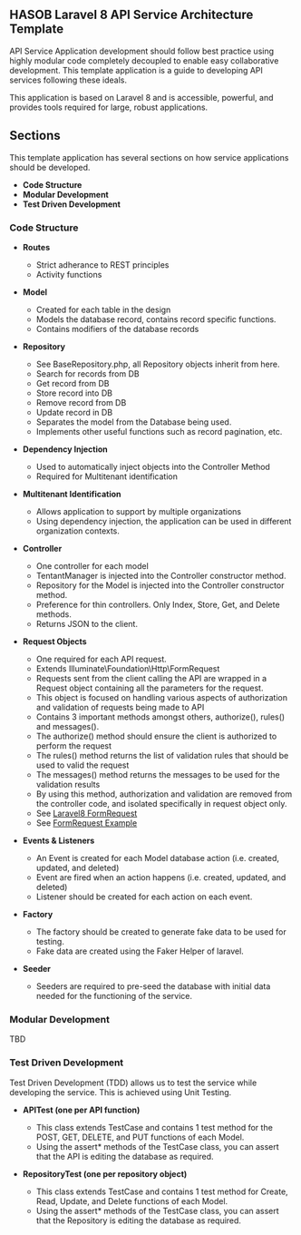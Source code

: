 ## HASOB Laravel 8 API Service Architecture Template

API Service Application development should follow best practice using highly modular code completely decoupled to enable easy collaborative development. This template application is a guide to developing API services following these ideals.

This application is based on Laravel 8 and is accessible, powerful, and provides tools required for large, robust applications.

## Sections

This template application has several sections on how service applications should be developed.

-   **Code Structure**
-   **Modular Development**
-   **Test Driven Development**

### Code Structure

-   **Routes**

    -   Strict adherance to REST principles
    -   Activity functions

-   **Model**

    -   Created for each table in the design
    -   Models the database record, contains record specific functions.
    -   Contains modifiers of the database records

-   **Repository**

    -   See BaseRepository.php, all Repository objects inherit from here.
    -   Search for records from DB
    -   Get record from DB
    -   Store record into DB
    -   Remove record from DB
    -   Update record in DB
    -   Separates the model from the Database being used.
    -   Implements other useful functions such as record pagination, etc.

-   **Dependency Injection**

    -   Used to automatically inject objects into the Controller Method
    -   Required for Multitenant identification

-   **Multitenant Identification**

    -   Allows application to support by multiple organizations
    -   Using dependency injection, the application can be used in different organization contexts.

-   **Controller**

    -   One controller for each model
    -   TentantManager is injected into the Controller constructor method.
    -   Repository for the Model is injected into the Controller constructor method.
    -   Preference for thin controllers. Only Index, Store, Get, and Delete methods.
    -   Returns JSON to the client.

-   **Request Objects**

    -   One required for each API request.
    -   Extends Illuminate\Foundation\Http\FormRequest
    -   Requests sent from the client calling the API are wrapped in a Request object containing all the parameters for the request.
    -   This object is focused on handling various aspects of authorization and validation of requests being made to API
    -   Contains 3 important methods amongst others, authorize(), rules() and messages().
    -   The authorize() method should ensure the client is authorized to perform the request
    -   The rules() method returns the list of validation rules that should be used to valid the request
    -   The messages() method returns the messages to be used for the validation results
    -   By using this method, authorization and validation are removed from the controller code, and isolated specifically in request object only.
    -   See [Laravel8 FormRequest](https://laravel.com/docs/8.x/validation#form-request-validation)
    -   See [FormRequest Example](https://dev.to/secmohammed/laravel-form-request-tips-tricks-2p12)

-   **Events & Listeners**

    -   An Event is created for each Model database action (i.e. created, updated, and deleted)
    -   Event are fired when an action happens (i.e. created, updated, and deleted)
    -   Listener should be created for each action on each event.

-   **Factory**

    -   The factory should be created to generate fake data to be used for testing.
    -   Fake data are created using the Faker Helper of laravel.

-   **Seeder**
    -   Seeders are required to pre-seed the database with initial data needed for the functioning of the service.

### Modular Development

TBD

### Test Driven Development

Test Driven Development (TDD) allows us to test the service while developing the service. This is achieved using Unit Testing.

-   **APITest (one per API function)**

    -   This class extends TestCase and contains 1 test method for the POST, GET, DELETE, and PUT functions of each Model.
    -   Using the assert\* methods of the TestCase class, you can assert that the API is editing the database as required.

-   **RepositoryTest (one per repository object)**
    -   This class extends TestCase and contains 1 test method for Create, Read, Update, and Delete functions of each Model.
    -   Using the assert\* methods of the TestCase class, you can assert that the Repository is editing the database as required.
